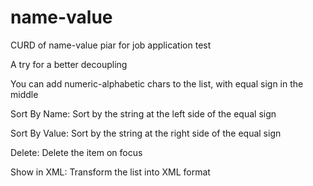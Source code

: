 # name-value
 CURD of name-value piar for job application test

A try for a better decoupling

You can add numeric-alphabetic chars to the list, with equal sign in the middle

Sort By Name: Sort by the string at the left side of the equal sign

Sort By Value: Sort by the string at the right side of the equal sign

Delete: Delete the item on focus

Show in XML: Transform the list into XML format